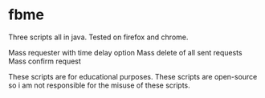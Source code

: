 # fbme
Three scripts all in java. Tested on firefox and chrome.
 
 Mass requester with time delay option
 Mass delete of all sent requests
 Mass confirm request

These scripts are for educational purposes. 
These scripts are open-source so i am not responsible for the misuse of these scripts.
